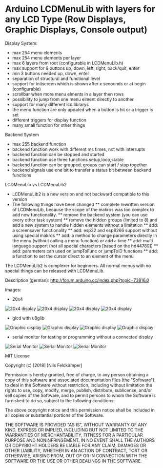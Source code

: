 Arduino LCDMenuLib with layers for any LCD Type (Row Displays, Graphic Displays, Console output)
=================================================================
Display System:
*  max 254 menu elements												
*  max 254 menu elements per layer								    
*  max 6 layers from root (configurable in LCDMenuLib.h)				
*  max support for 6 buttons up, down, left, right, back/quit, enter  
*  min 3 buttons needed up, down, enter                               
*  separation of structural and functional level                     
*  support for initscreen which is shown after x secounds or at begin (configurable) 
*  scrollbar when more menu elments in a layer then rows              
*  possibility to jump from one menu elment directly to another       
*  support for many different lcd librarys 
*  the menu function are only updated when a button is hit or a trigger is set														
*  different triggers for display function
*  many small function for other things								

Backend System 
* max 255 backend function 
* backend function work with different ms times, not with interrupts
* backend function can be stopped and started
* backend function use three functions setup,loop,stable
* backend function can be grouped, groups can start / stop together
* backend signals use one bit to transfer a status bit between backend functions

LCDMenuLib vs LCDMenuLib2
* LCDMenuLib2 is a new version and not backward compatible to this version
* The following things have been changed
** complete rewritten version of LCDMenuLib, because the scope of the makros was too complex to add new functionality.
** remove the backend system (you can use every other task system)
** remove the hidden groups (limited to 8) and add a new system to handle hidden elements without a limitation
** add: a screensaver functionality
** add: esp32 and esp8266 support without using special makros
** add: a method to change parameters directly in the menu (without calling a menu function) or add a time
** add: multi language support (not all special characters [based on the hd44780]) 
** add: parameters can used on jumpToFunc or jumpToID functions
** add: a function to set the cursor direct to an element of the menu

The LCDMenuLib2 is complexer for beginners. All normal menus with no special things can be released with LCDMenuLib. 

Description (german):
http://forum.arduino.cc/index.php?topic=73816.0


Images:

* 20x4

![20x4 display](extras/img/20x4_1.jpg?raw=true "20x4 display")
![20x4 display](extras/img/20x4_2.jpg?raw=true "20x4 display")
![20x4 display](extras/img/20x4_3.jpg?raw=true "20x4 display")
![20x4 display](extras/img/20x4_4.jpg?raw=true "20x4 display")

* glcd with u8glib

![Graphic display](extras/img/glcd_1.jpg?raw=true "Graphic display")
![Graphic display](extras/img/glcd_2.jpg?raw=true "Graphic display")
![Graphic display](extras/img/glcd_3.jpg?raw=true "Graphic display")
![Graphic display](extras/img/glcd_4.jpg?raw=true "Graphic display")

* serial monitor for testing or programming without a connected display

![Serial Monitor](extras/img/console_1.png?raw=true "Serial Monitor")
![Serial Monitor](extras/img/console_2.png?raw=true "Serial Monitor")
![Serial Monitor](extras/img/console_3.png?raw=true "Serial Monitor")


MIT License

Copyright (c) [2018] [Nils Feldkämper]

Permission is hereby granted, free of charge, to any person obtaining a copy
of this software and associated documentation files (the "Software"), to deal
in the Software without restriction, including without limitation the rights
to use, copy, modify, merge, publish, distribute, sublicense, and/or sell
copies of the Software, and to permit persons to whom the Software is
furnished to do so, subject to the following conditions:

The above copyright notice and this permission notice shall be included in all
copies or substantial portions of the Software.

THE SOFTWARE IS PROVIDED "AS IS", WITHOUT WARRANTY OF ANY KIND, EXPRESS OR
IMPLIED, INCLUDING BUT NOT LIMITED TO THE WARRANTIES OF MERCHANTABILITY,
FITNESS FOR A PARTICULAR PURPOSE AND NONINFRINGEMENT. IN NO EVENT SHALL THE
AUTHORS OR COPYRIGHT HOLDERS BE LIABLE FOR ANY CLAIM, DAMAGES OR OTHER
LIABILITY, WHETHER IN AN ACTION OF CONTRACT, TORT OR OTHERWISE, ARISING FROM,
OUT OF OR IN CONNECTION WITH THE SOFTWARE OR THE USE OR OTHER DEALINGS IN THE
SOFTWARE.

